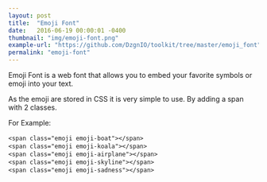 ```yaml
---
layout: post
title:  "Emoji Font"
date:   2016-06-19 00:00:01 -0400
thumbnail: "img/emoji-font.png"
example-url: "https://github.com/DzgnIO/toolkit/tree/master/emoji_font"
permalink: "emoji-font"
---
```


Emoji Font is a web font that allows you to embed your favorite symbols or emoji into your text. 

As the emoji are stored in CSS it is very simple to use. By adding a span with 2 classes.

For Example:

<pre>
<code>&lt;span class="emoji emoji-boat"&gt;&lt;/span&gt;</code>       <span class="emoji emoji-boat"></span>
<code>&lt;span class="emoji emoji-koala"&gt;&lt;/span&gt;</code>      <span class="emoji emoji-koala"></span>
<code>&lt;span class="emoji emoji-airplane"&gt;&lt;/span&gt;</code>   <span class="emoji emoji-airplane"></span>
<code>&lt;span class="emoji emoji-skyline"&gt;&lt;/span&gt;</code>    <span class="emoji emoji-skyline"></span>
<code>&lt;span class="emoji emoji-sadness"&gt;&lt;/span&gt;</code>    <span class="emoji emoji-sadness"></span>

</pre>